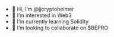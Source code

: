 - 👋 Hi, I’m @jjcryptoheimer
- 👀 I’m interested in Web3
- 🌱 I’m currently learning Solidity
- 💞️ I’m looking to collaborate on $BEPRO


<!---
jjcryptoheimer/jjcryptoheimer is a ✨ special ✨ repository because its `README.md` (this file) appears on your GitHub profile.
You can click the Preview link to take a look at your changes.
--->
